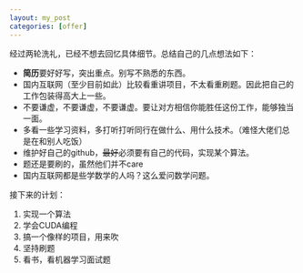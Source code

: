 ```yaml
---
layout: my_post
categories: [offer]
---
```


经过两轮洗礼，已经不想去回忆具体细节。总结自己的几点想法如下：
* **简历**要好好写，突出重点。别写不熟悉的东西。
* 国内互联网（至少目前如此）比较看重讲项目，不太看重刷题。因此把自己的工作包装得高大上一些。
* 不要谦虚，不要谦虚，不要谦虚。要让对方相信你能胜任这份工作，能够独当一面。
* 多看一些学习资料，多打听打听同行在做什么、用什么技术。（难怪大佬们总是在和别人吃饭）
* 维护好自己的github，~~最好~~必须要有自己的代码，实现某个算法。
* 题还是要刷的，虽然他们并不care
* 国内互联网都是些学数学的人吗？这么爱问数学问题。

接下来的计划：
1. 实现一个算法
2. 学会CUDA编程
3. 搞一个像样的项目，用来吹
4. 坚持刷题
5. 看书，看机器学习面试题

